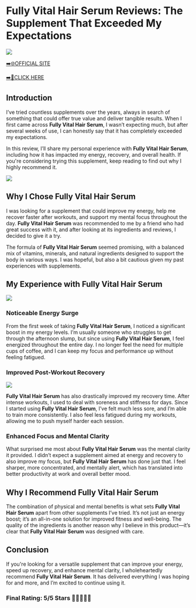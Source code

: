 # **Fully Vital Hair Serum Reviews**: The Supplement That Exceeded My Expectations

[![](https://static.vecteezy.com/system/resources/thumbnails/019/896/014/small/buy-now-gradient-button-with-cart-symbol-buy-now-illustration-png.png)](https://edetoop.top/lander/sugarpreland-1/fullyvitalhair.html) 

[➡️🌐OFFICIAL SITE](https://edetoop.top/lander/sugarpreland-1/fullyvitalhair.html) 

[➡️🔗CLICK HERE](https://edetoop.top/lander/sugarpreland-1/fullyvitalhair.html) 


## Introduction

I’ve tried countless supplements over the years, always in search of something that could offer true value and deliver tangible results. When I first came across **Fully Vital Hair Serum**, I wasn’t expecting much, but after several weeks of use, I can honestly say that it has completely exceeded my expectations.

In this review, I’ll share my personal experience with **Fully Vital Hair Serum**, including how it has impacted my energy, recovery, and overall health. If you're considering trying this supplement, keep reading to find out why I highly recommend it.

[![](https://wallpapers.com/images/hd/red-order-now-button-udg4jcj4arvn8b0n-2.png)](https://edetoop.top/lander/sugarpreland-1/fullyvitalhair.html)  

## Why I Chose **Fully Vital Hair Serum**

I was looking for a supplement that could improve my energy, help me recover faster after workouts, and support my mental focus throughout the day. **Fully Vital Hair Serum** was recommended to me by a friend who had great success with it, and after looking at its ingredients and reviews, I decided to give it a try.

The formula of **Fully Vital Hair Serum** seemed promising, with a balanced mix of vitamins, minerals, and natural ingredients designed to support the body in various ways. I was hopeful, but also a bit cautious given my past experiences with supplements.

## My Experience with **Fully Vital Hair Serum**

[![](https://static.vecteezy.com/system/resources/thumbnails/019/896/014/small/buy-now-gradient-button-with-cart-symbol-buy-now-illustration-png.png)](https://edetoop.top/lander/sugarpreland-1/fullyvitalhair.html)

### Noticeable Energy Surge

From the first week of taking **Fully Vital Hair Serum**, I noticed a significant boost in my energy levels. I’m usually someone who struggles to get through the afternoon slump, but since using **Fully Vital Hair Serum**, I feel energized throughout the entire day. I no longer feel the need for multiple cups of coffee, and I can keep my focus and performance up without feeling fatigued.

### Improved Post-Workout Recovery

[![](https://wallpapers.com/images/hd/red-order-now-button-udg4jcj4arvn8b0n-2.png)](https://edetoop.top/lander/sugarpreland-1/fullyvitalhair.html)  

**Fully Vital Hair Serum** has also drastically improved my recovery time. After intense workouts, I used to deal with soreness and stiffness for days. Since I started using **Fully Vital Hair Serum**, I’ve felt much less sore, and I’m able to train more consistently. I also feel less fatigued during my workouts, allowing me to push myself harder each session.

### Enhanced Focus and Mental Clarity

What surprised me most about **Fully Vital Hair Serum** was the mental clarity it provided. I didn’t expect a supplement aimed at energy and recovery to also improve my focus, but **Fully Vital Hair Serum** has done just that. I feel sharper, more concentrated, and mentally alert, which has translated into better productivity at work and overall better mood.

## Why I Recommend **Fully Vital Hair Serum**

The combination of physical and mental benefits is what sets **Fully Vital Hair Serum** apart from other supplements I’ve tried. It’s not just an energy boost; it’s an all-in-one solution for improved fitness and well-being. The quality of the ingredients is another reason why I believe in this product—it’s clear that **Fully Vital Hair Serum** was designed with care.

## Conclusion

If you're looking for a versatile supplement that can improve your energy, speed up recovery, and enhance mental clarity, I wholeheartedly recommend **Fully Vital Hair Serum**. It has delivered everything I was hoping for and more, and I’m excited to continue using it.

### Final Rating: 5/5 Stars 🌟🌟🌟🌟🌟
